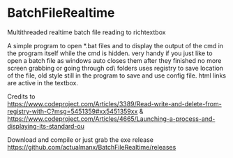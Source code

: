 BatchFileRealtime
=================

Multithreaded realtime batch file reading to richtextbox

A simple program to open *.bat files and to display the output of the cmd in the program itself while the cmd is hidden.
very handy if you just like to open a batch file as windows auto closes them after they finished no more screen grabbing or going through cd\ folders
uses registry to save location of the file, old style still in the program to save and use config file.
html links are active in the textbox.

Credits to<br>
https://www.codeproject.com/Articles/3389/Read-write-and-delete-from-registry-with-C?msg=5451359#xx5451359xx
&<br>
https://www.codeproject.com/Articles/4665/Launching-a-process-and-displaying-its-standard-ou

Download and compile or just grab the exe release
https://github.com/actualmanx/BatchFileRealtime/releases
